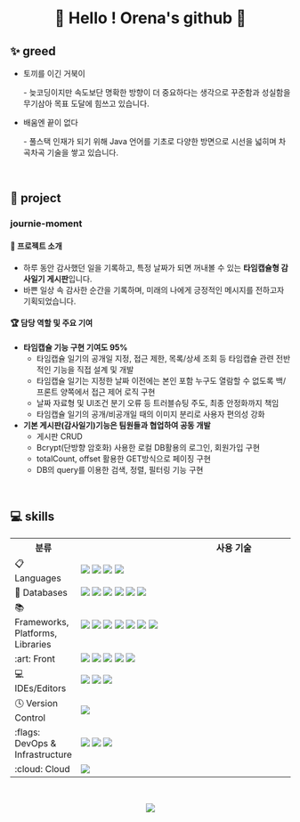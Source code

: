 <h1 align="center">👋 Hello ! Orena's github 👋</h1>

<!--
**hwa3845/hwa3845** is a ✨ _special_ ✨ repository because its `README.md` (this file) appears on your GitHub profile.

Here are some ideas to get you started:

- 🔭 I’m currently working on ...
- 🌱 I’m currently learning ...
- 👯 I’m looking to collaborate on ...
- 🤔 I’m looking for help with ...
- 💬 Ask me about ...
- 📫 How to reach me: ...
- 😄 Pronouns: ...
- ⚡ Fun fact: ...
-->

<h2>✨ greed </h2>
<ul>
  <li>토끼를 이긴 거북이</li>
  <p>- 늦코딩이지만 속도보단 명확한 방향이 더 중요하다는 생각으로 꾸준함과 성실함을 무기삼아 목표 도달에 힘쓰고 있습니다.</p>
  <li>배움엔 끝이 없다</li>
  <p>- 풀스택 인재가 되기 위해 Java 언어를 기초로 다양한 방면으로 시선을 넓히며 차곡차곡 기술을 쌓고 있습니다.</p>
</ul>
<br/>
<h2>🔭 project </h2>
<h3>journie-moment</h3>
<h4> 📌 프로젝트 소개</h4>

- 하루 동안 감사했던 일을 기록하고, 특정 날짜가 되면 꺼내볼 수 있는 **타임캡슐형 감사일기 게시판**입니다.
- 바쁜 일상 속 감사한 순간을 기록하며, 미래의 나에게 긍정적인 메시지를 전하고자 기획되었습니다.

<h4> 🏆 담당 역할 및 주요 기여</h4>

- **타임캡슐 기능 구현 기여도 95%**
  - 타임캡슐 일기의 공개일 지정, 접근 제한, 목록/상세 조회 등 타임캡슐 관련 전반적인 기능을 직접 설계 및 개발
  - 타임캡슐 일기는 지정한 날짜 이전에는 본인 포함 누구도 열람할 수 없도록 백/프론트 양쪽에서 접근 제어 로직 구현
  - 날짜 자료형 및 UI조건 분기 오류 등 트러블슈팅 주도, 최종 안정화까지 책임
  - 타임캡슐 일기의 공개/비공개일 때의 이미지 분리로 사용자 편의성 강화
- **기본 게시판(감사일기)기능은 팀원들과 협업하여 공동 개발**
  - 게시판 CRUD
  - Bcrypt(단방향 암호화) 사용한 로컬 DB활용의 로그인, 회원가입 구현
  - totalCount, offset 활용한 GET방식으로 페이징 구현
  - DB의 query를 이용한 검색, 정렬, 필터링 기능 구현

<br/>
<h2>💻 skills </h2>
<table align="center">
  <tr>
    <th>분류</th>
    <th style="min-width:550px">사용 기술</th>
  </tr>
  <tr>
    <td>📋 Languages</td>
    <td>
      <img src="https://img.shields.io/badge/java-%23ED8B00.svg?style=for-the-badge&logo=&logoColor=white"/>
      <img src="https://img.shields.io/badge/javascript-%23323330.svg?style=for-the-badge&logo=javascript&logoColor=%23F7DF1E"/>
      <img src="https://img.shields.io/badge/node.js-5FA04E?style=for-the-badge&logo=Node.js&logoColor=white">
      <img src="https://img.shields.io/badge/python-3776AB?style=for-the-badge&logo=python&logoColor=white">
    </td>
  </tr>
  <tr>
    <td>💾 Databases</td>
    <td>
      <img src="https://img.shields.io/badge/mysql-4479A1.svg?style=for-the-badge&logo=mysql&logoColor=white"/>
      <img src="https://img.shields.io/badge/mongoDB-47A248?style=for-the-badge&logo=mongodb&logoColor=white"/>
      <img src="https://img.shields.io/badge/h2 database-09476B?style=for-the-badge&logo=h2database&logoColor=white"/>
      <img src="https://img.shields.io/badge/redis-FF4438?style=for-the-badge&logo=redis&logoColor=white"/>
      <img src="https://img.shields.io/badge/oracle-DD0700?style=for-the-badge&logo=&logoColor=white"/>
      <img src="https://img.shields.io/badge/kafka-231F20?style=for-the-badge&logo=apachekafka&logoColor=white"/>
    </td>
  </tr>
  <tr>
    <td>📚 Frameworks, Platforms, Libraries</td>
    <td>
      <img src="https://img.shields.io/badge/bootstrap-%238511FA.svg?style=for-the-badge&logo=bootstrap&logoColor=white"/>
      <img src="https://img.shields.io/badge/jquery-%230769AD.svg?style=for-the-badge&logo=jquery&logoColor=white"/>
      <img src="https://img.shields.io/badge/spring-%236DB33F.svg?style=for-the-badge&logo=spring&logoColor=white"/>
      <img src="https://img.shields.io/badge/spring boot-6DB33F?style=for-the-badge&logo=springboot&logoColor=white"/>
      <img src="https://img.shields.io/badge/jpa-6DB33F?style=for-the-badge&logo=&logoColor=white"/>
      <img src="https://img.shields.io/badge/thymeleaf-005F0F?style=for-the-badge&logo=thymeleaf&logoColor=white"/>
      <img src="https://img.shields.io/badge/Apache maven-C71A36?style=for-the-badge&logo=apachemaven&logoColor=white"/>
    </td>
  </tr>
  <tr>
    <td>:art: Front</td>
    <td>
      <img src="https://img.shields.io/badge/jQuery-0769AD?style=for-the-badge&logo=jquery&logoColor=white"/>
      <img src="https://img.shields.io/badge/ejs-B4CA65?style=for-the-badge&logo=ejs&logoColor=white"/>
      <img src="https://img.shields.io/badge/react-61DAFB?style=for-the-badge&logo=react&logoColor=white"/>
      <img src="https://img.shields.io/badge/html5-E34F26?style=for-the-badge&logo=html5&logoColor=white"/>
      <img src="https://img.shields.io/badge/css-663399?style=for-the-badge&logo=css&logoColor=white"/>
    </td>
  </tr>
  <tr>
    <td>💻 IDEs/Editors</td>
    <td>
      <img src="https://img.shields.io/badge/Visual%20Studio%20Code-0078d7.svg?style=for-the-badge&logo=visual-studio-code&logoColor=white"/>
      <img src="https://img.shields.io/badge/Eclipse-FE7A16.svg?style=for-the-badge&logo=Eclipse&logoColor=white"/>
      <img src="https://img.shields.io/badge/jupyter-F37626?style=for-the-badge&logo=jupyter&logoColor=white"/>
    </td>
  </tr>
  <tr>
    <td>🕓 Version Control</td>
    <td>
      <img src="https://img.shields.io/badge/github-%23121011.svg?style=for-the-badge&logo=github&logoColor=white"/>
    </td>
  </tr>
  <tr>
    <td>:flags: DevOps & Infrastructure</td>
    <td>
      <img src="https://img.shields.io/badge/docker-2496ED?style=for-the-badge&logo=docker&logoColor=white"/>
      <img src="https://img.shields.io/badge/podman-892CA0?style=for-the-badge&logo=podman&logoColor=white"/>
      <img src="https://img.shields.io/badge/linux-FCC624?style=for-the-badge&logo=linux&logoColor=white"/>
    </td>
  </tr>
  <tr>
    <td>:cloud: Cloud</td>
    <td>
      <img src="https://img.shields.io/badge/microsoft%20azure-3067F0?style=for-the-badge&logo=&logoColor=white"/>
    </td>
  </tr>
</table>

<br>
<p align="center"> 
  <img src="https://github-readme-stats.vercel.app/api?username=hwa3845&theme=vue&show_icons=true"/></a>
</p>


